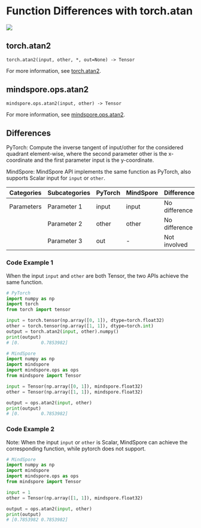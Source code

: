 # Function Differences with torch.atan

<a href="https://gitee.com/mindspore/docs/blob/master/docs/mindspore/source_en/note/api_mapping/pytorch_diff/atan2.md" target="_blank"><img src="https://mindspore-website.obs.cn-north-4.myhuaweicloud.com/website-images/master/resource/_static/logo_source_en.png"></a>

## torch.atan2

```text
torch.atan2(input, other, *, out=None) -> Tensor
```

For more information, see [torch.atan2](https://pytorch.org/docs/1.8.1/generated/torch.atan2.html).

## mindspore.ops.atan2

```text
mindspore.ops.atan2(input, other) -> Tensor
```

For more information, see [mindspore.ops.atan2](https://mindspore.cn/docs/en/master/api_python/ops/mindspore.ops.atan2.html).

## Differences

PyTorch: Compute the inverse tangent of input/other for the considered quadrant element-wise, where the second parameter other is the x-coordinate and the first parameter input is the y-coordinate.

MindSpore: MindSpore API implements the same function as PyTorch, also supports Scalar input for `input` or `other`.

| Categories | Subcategories   | PyTorch     | MindSpore   | Differences   |
| ---- | ----- | ------- | --------- | -------------- |
| Parameters | Parameter 1 | input   | input | No difference |
|  | Parameter 2 | other | other | No difference |
|      | Parameter 3 | out     | -    | Not involved    |

### Code Example 1

When the input `input` and `other` are both Tensor, the two APIs achieve the same function.

```python
# PyTorch
import numpy as np
import torch
from torch import tensor

input = torch.tensor(np.array([0, 1]), dtype=torch.float32)
other = torch.tensor(np.array([1, 1]), dtype=torch.int)
output = torch.atan2(input, other).numpy()
print(output)
# [0.        0.7853982]

# MindSpore
import numpy as np
import mindspore
import mindspore.ops as ops
from mindspore import Tensor

input = Tensor(np.array([0, 1]), mindspore.float32)
other = Tensor(np.array([1, 1]), mindspore.float32)

output = ops.atan2(input, other)
print(output)
# [0.        0.7853982]
```

### Code Example 2

Note: When the input `input` or `other` is Scalar, MindSpore can achieve the corresponding function, while pytorch does not support.

```python
# MindSpore
import numpy as np
import mindspore
import mindspore.ops as ops
from mindspore import Tensor

input = 1
other = Tensor(np.array([1, 1]), mindspore.float32)

output = ops.atan2(input, other)
print(output)
# [0.7853982 0.7853982]
```
